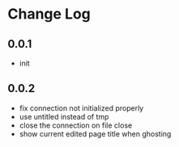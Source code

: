 # Change Log

## 0.0.1

- init

## 0.0.2

- fix connection not initialized properly
- use untitled instead of tmp
- close the connection on file close
- show current edited page title when ghosting

